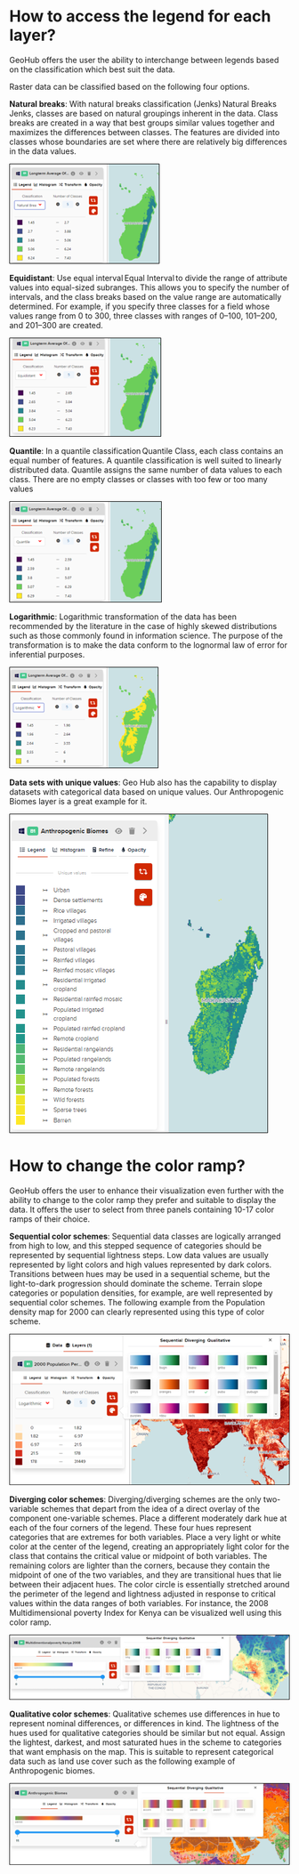 # How to access the legend for each layer?

GeoHub offers the user the ability to interchange between legends based on the classification which best suit the data.

Raster data can be classified based on the following four options.

**Natural breaks**: With natural breaks classification (Jenks) Natural Breaks Jenks, classes are based on natural groupings inherent in the data. Class breaks are created in a way that best groups similar values together and maximizes the differences between classes. The features are divided into classes whose boundaries are set where there are relatively big differences in the data values.

![Figure_8_natural_breaks.png](../assets/data/Figure_8_natural_breaks.png)</p>

**Equidistant**: Use equal interval Equal Interval to divide the range of attribute values into equal-sized subranges. This allows you to specify the number of intervals, and the class breaks based on the value range are automatically determined. For example, if you specify three classes for a field whose values range from 0 to 300, three classes with ranges of 0–100, 101–200, and 201–300 are created.

![Figure_8_equidistant.png](../assets/data/Figure_8_equidistant.png)</p>

**Quantile**: In a quantile classification Quantile Class, each class contains an equal number of features. A quantile classification is well suited to linearly distributed data. Quantile assigns the same number of data values to each class. There are no empty classes or classes with too few or too many values

![Figure_8_quantile.png](../assets/data/Figure_8_quantile.png)</p>

**Logarithmic**: Logarithmic transformation of the data has been recommended by the literature in the case of highly skewed distributions such as those commonly found in information science. The purpose of the transformation is to make the data conform to the lognormal law of error for inferential purposes.

![Figure_8_logrithmic.png](../assets/data/Figure_8_logrithmic.png)</p>

**Data sets with unique values**: Geo Hub also has the capability to display datasets with categorical data based on unique values. Our Anthropogenic Biomes layer is a great example for it.

![Figure_8_Layer_Anthromes.png](../assets/data/Layer_Anthromes.png)</p>

# How to change the color ramp?

GeoHub offers the user to enhance their visualization even further with the ability to change to the color ramp they prefer and suitable to display the data. It offers the user to select from three panels containing 10-17 color ramps of their choice.

**Sequential color schemes**: Sequential data classes are logically arranged from high to low, and this stepped sequence of categories should be represented by sequential lightness steps. Low data values are usually represented by light colors and high values represented by dark colors. Transitions between hues may be used in a sequential scheme, but the light-to-dark progression should dominate the scheme. Terrain slope categories or population densities, for example, are well represented by sequential color schemes. The following example from the Population density map for 2000 can clearly represented using this type of color scheme.

![Legend_Sequential.png](../assets/data/Legend_Sequential.png)</p>

**Diverging color schemes**: Diverging/diverging schemes are the only two-variable schemes that depart from the idea of a direct overlay of the component one-variable schemes. Place a different moderately dark hue at each of the four corners of the legend. These four hues represent categories that are extremes for both variables. Place a very light or white color at the center of the legend, creating an appropriately light color for the class that contains the critical value or midpoint of both variables. The remaining colors are lighter than the corners, because they contain the midpoint of one of the two variables, and they are transitional hues that lie between their adjacent hues. The color circle is essentially stretched around the perimeter of the legend and lightness adjusted in response to critical values within the data ranges of both variables.
For instance, the 2008 Multidimensional poverty Index for Kenya can be visualized well using this color ramp.

![Legend_Diverging.png](../assets/data/Legend_Diverging.png)</p>

**Qualitative color schemes**: Qualitative schemes use differences in hue to represent nominal differences, or differences in kind. The lightness of the hues used for qualitative categories should be similar but not equal. Assign the lightest, darkest, and most saturated hues in the scheme to categories that want emphasis on the map. This is suitable to represent categorical data such as land use cover such as the following example of Anthropogenic biomes.

![Legend_Qualitative.png](../assets/data/Legend_Qualitative.png)</p>
